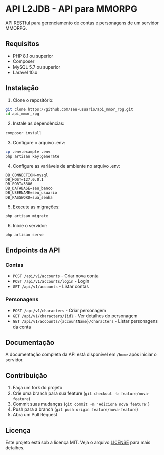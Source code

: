 # API L2JDB - API para MMORPG

API RESTful para gerenciamento de contas e personagens de um servidor MMORPG.

## Requisitos

- PHP 8.1 ou superior
- Composer
- MySQL 5.7 ou superior
- Laravel 10.x

## Instalação

1. Clone o repositório:
```bash
git clone https://github.com/seu-usuario/api_mmor_rpg.git
cd api_mmor_rpg
```

2. Instale as dependências:
```bash
composer install
```

3. Configure o arquivo .env:
```bash
cp .env.example .env
php artisan key:generate
```

4. Configure as variáveis de ambiente no arquivo .env:
```
DB_CONNECTION=mysql
DB_HOST=127.0.0.1
DB_PORT=3306
DB_DATABASE=seu_banco
DB_USERNAME=seu_usuario
DB_PASSWORD=sua_senha
```

5. Execute as migrações:
```bash
php artisan migrate
```

6. Inicie o servidor:
```bash
php artisan serve
```

## Endpoints da API

### Contas

- `POST /api/v1/accounts` - Criar nova conta
- `POST /api/v1/accounts/login` - Login
- `GET /api/v1/accounts` - Listar contas

### Personagens

- `POST /api/v1/characters` - Criar personagem
- `GET /api/v1/characters/{id}` - Ver detalhes do personagem
- `GET /api/v1/accounts/{accountName}/characters` - Listar personagens da conta

## Documentação

A documentação completa da API está disponível em `/home` após iniciar o servidor.

## Contribuição

1. Faça um fork do projeto
2. Crie uma branch para sua feature (`git checkout -b feature/nova-feature`)
3. Commit suas mudanças (`git commit -m 'Adiciona nova feature'`)
4. Push para a branch (`git push origin feature/nova-feature`)
5. Abra um Pull Request

## Licença

Este projeto está sob a licença MIT. Veja o arquivo [LICENSE](LICENSE) para mais detalhes.
